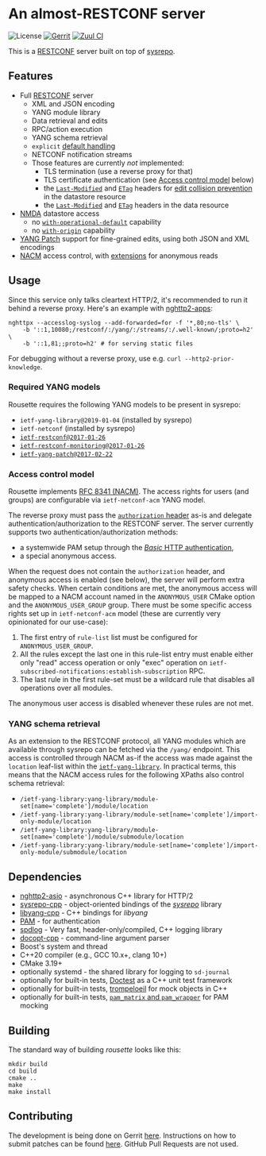 # An almost-RESTCONF server

![License](https://img.shields.io/github/license/cesnet/rousette)
[![Gerrit](https://img.shields.io/badge/patches-via%20Gerrit-blue)](https://gerrit.cesnet.cz/q/project:CzechLight/rousette)
[![Zuul CI](https://img.shields.io/badge/zuul-checked-blue)](https://zuul.gerrit.cesnet.cz/t/public/buildsets?project=CzechLight/rousette)


This is a [RESTCONF](https://datatracker.ietf.org/doc/html/rfc8040.html) server built on top of [sysrepo](https://www.sysrepo.org/).

## Features

- Full [RESTCONF](https://datatracker.ietf.org/doc/html/rfc8040.html) server
    - XML and JSON encoding
    - YANG module library
    - Data retrieval and edits
    - RPC/action execution
    - YANG schema retrieval
    - `explicit` [default handling](https://datatracker.ietf.org/doc/html/rfc8040#section-3.5.4)
    - NETCONF notification streams
    - Those features are currently *not* implemented:
        - TLS termination (use a reverse proxy for that)
        - TLS certificate authentication (see [Access control model](#access-control-model) below)
        - the [`Last-Modified`](https://datatracker.ietf.org/doc/html/rfc8040.html#section-3.4.1.1) and [`ETag`](https://datatracker.ietf.org/doc/html/rfc8040.html#section-3.4.1.2) headers for [edit collision prevention](https://datatracker.ietf.org/doc/html/rfc8040.html#section-3.4.1) in the datastore resource
        - the [`Last-Modified`](https://datatracker.ietf.org/doc/html/rfc8040.html#section-3.5.1) and [`ETag`](https://datatracker.ietf.org/doc/html/rfc8040.html#section-3.5.2) headers in the data resource
- [NMDA](https://datatracker.ietf.org/doc/html/rfc8527.html) datastore access
    - no [`with-operational-default`](https://datatracker.ietf.org/doc/html/rfc8527#section-3.2.1) capability
    - no [`with-origin`](https://datatracker.ietf.org/doc/html/rfc8527#section-3.2.2) capability
- [YANG Patch](https://datatracker.ietf.org/doc/html/rfc8072) support for fine-grained edits, using both JSON and XML encodings
- [NACM](https://datatracker.ietf.org/doc/html/rfc8341.html) access control, with [extensions](#access-control-model) for anonymous reads


## Usage

Since this service only talks cleartext HTTP/2, it's recommended to run it behind a reverse proxy.
Here's an example with [nghttp2-apps](https://nghttp2.org/documentation/nghttpx-howto.html):
```
nghttpx --accesslog-syslog --add-forwarded=for -f '*,80;no-tls' \
    -b '::1,10080;/restconf/:/yang/:/streams/:/.well-known/;proto=h2' \
    -b '::1,81;;proto=h2' # for serving static files
```
For debugging without a reverse proxy, use e.g. `curl --http2-prior-knowledge`.

### Required YANG models

Rousette requires the following YANG models to be present in sysrepo:

- `ietf-yang-library@2019-01-04` (installed by sysrepo)
- `ietf-netconf` (installed by sysrepo)
- [`ietf-restconf@2017-01-26`](yang/ietf-restconf@2017-01-26.yang)
- [`ietf-restconf-monitoring@2017-01-26`](yang/ietf-restconf-monitoring@2017-01-26.yang)
- [`ietf-yang-patch@2017-02-22`](yang/ietf-yang-patch@2017-02-22.yang)

### Access control model

Rousette implements [RFC 8341 (NACM)](https://datatracker.ietf.org/doc/html/rfc8341.html).
The access rights for users (and groups) are configurable via `ietf-netconf-acm` YANG model.

The reverse proxy must pass the [`authorization` header](https://datatracker.ietf.org/doc/html/rfc9110#section-11.6.2) as-is and delegate authentication/authorization to the RESTCONF server.
The server currently supports two authentication/authorization methods:

- a systemwide PAM setup through the [*Basic* HTTP authentication](https://datatracker.ietf.org/doc/html/rfc7617),
- a special anonymous access.

When the request does not contain the `authorization` header, and anonymous access is enabled (see below), the server will perform extra safety checks.
When certain conditions are met, the anonymous access will be mapped to a NACM account named in the `ANONYMOUS_USER` CMake option and the `ANONYMOUS_USER_GROUP` group.
There must be some specific access rights set up in `ietf-netconf-acm` model (these are currently very opinionated for our use-case):

1. The first entry of `rule-list` list must be configured for `ANONYMOUS_USER_GROUP`.
2. All the rules except the last one in this rule-list entry must enable either only "read" access operation or only "exec" operation on `ietf-subscribed-notifications:establish-subscription` RPC.
3. The last rule in the first rule-set must be a wildcard rule that disables all operations over all modules.

The anonymous user access is disabled whenever these rules are not met.

### YANG schema retrieval

As an extension to the RESTCONF protocol, all YANG modules which are available through sysrepo can be fetched via the `/yang/` endpoint.
This access is controlled through NACM as-if the access was made against the `location` leaf-list within the [`ietf-yang-library`](https://datatracker.ietf.org/doc/html/rfc8525#section-3).
In practical terms, this means that the NACM access rules for the following XPaths also control schema retrieval:

- `/ietf-yang-library:yang-library/module-set[name='complete']/module/location`
- `/ietf-yang-library:yang-library/module-set[name='complete']/import-only-module/location`
- `/ietf-yang-library:yang-library/module-set[name='complete']/module/submodule/location`
- `/ietf-yang-library:yang-library/module-set[name='complete']/import-only-module/submodule/location`

## Dependencies

- [nghttp2-asio](https://github.com/nghttp2/nghttp2-asio) - asynchronous C++ library for HTTP/2
- [sysrepo-cpp](https://github.com/sysrepo/sysrepo-cpp) - object-oriented bindings of the [*sysrepo*](https://github.com/sysrepo/sysrepo) library
- [libyang-cpp](https://github.com/CESNET/libyang-cpp) - C++ bindings for *libyang*
- [PAM](http://www.linux-pam.org/) - for authentication
- [spdlog](https://github.com/gabime/spdlog) - Very fast, header-only/compiled, C++ logging library
- [docopt-cpp](https://github.com/docopt/docopt.cpp) - command-line argument parser
- Boost's system and thread
- C++20 compiler (e.g., GCC 10.x+, clang 10+)
- CMake 3.19+
- optionally systemd - the shared library for logging to `sd-journal`
- optionally for built-in tests, [Doctest](https://github.com/doctest/doctest/) as a C++ unit test framework
- optionally for built-in tests, [trompeloeil](https://github.com/rollbear/trompeloeil) for mock objects in C++
- optionally for built-in tests, [`pam_matrix` and `pam_wrapper`](https://cwrap.org/pam_wrapper.html) for PAM mocking

## Building

The standard way of building *rousette* looks like this:
```
mkdir build
cd build
cmake ..
make
make install
```

## Contributing

The development is being done on Gerrit [here](https://gerrit.cesnet.cz/q/project:CzechLight/rousette).
Instructions on how to submit patches can be found [here](https://gerrit.cesnet.cz/Documentation/intro-gerrit-walkthrough-github.html).
GitHub Pull Requests are not used.
